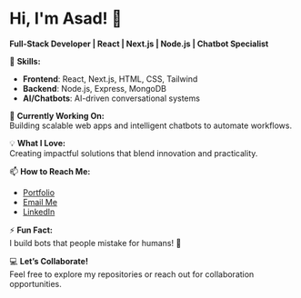 # Hi, I'm Asad! 👋  
**Full-Stack Developer | React | Next.js | Node.js | Chatbot Specialist**  

🌟 **Skills:**  
- **Frontend**: React, Next.js, HTML, CSS, Tailwind  
- **Backend**: Node.js, Express, MongoDB  
- **AI/Chatbots**: AI-driven conversational systems  

🔭 **Currently Working On:**  
Building scalable web apps and intelligent chatbots to automate workflows.  

💡 **What I Love:**  
Creating impactful solutions that blend innovation and practicality.  

📫 **How to Reach Me:**  
- [Portfolio](https://asad-ali-khan.vercel.app/)  
- [Email Me](mailto:asadali5401@gmail.com)  
- [LinkedIn](https://www.linkedin.com/in/2ak/)  

⚡ **Fun Fact:**  
I build bots that people mistake for humans! 🤖  

💻 **Let’s Collaborate!**  
Feel free to explore my repositories or reach out for collaboration opportunities.  
